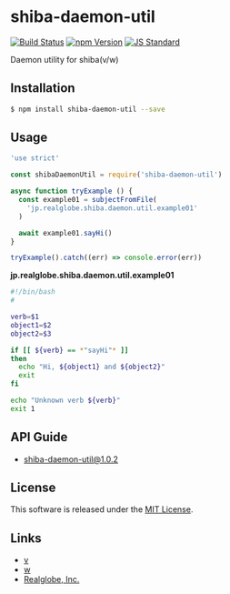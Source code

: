 shiba-daemon-util
==========

<!---
This file is generated by ape-tmpl. Do not update manually.
--->

<!-- Badge Start -->
<a name="badges"></a>

[![Build Status][bd_travis_shield_url]][bd_travis_url]
[![npm Version][bd_npm_shield_url]][bd_npm_url]
[![JS Standard][bd_standard_shield_url]][bd_standard_url]

[bd_repo_url]: https://github.com/realglobe-Inc/shiba-daemon-util
[bd_travis_url]: http://travis-ci.org/realglobe-Inc/shiba-daemon-util
[bd_travis_shield_url]: http://img.shields.io/travis/realglobe-Inc/shiba-daemon-util.svg?style=flat
[bd_travis_com_url]: http://travis-ci.com/realglobe-Inc/shiba-daemon-util
[bd_travis_com_shield_url]: https://api.travis-ci.com/realglobe-Inc/shiba-daemon-util.svg?token=
[bd_license_url]: https://github.com/realglobe-Inc/shiba-daemon-util/blob/master/LICENSE
[bd_codeclimate_url]: http://codeclimate.com/github/realglobe-Inc/shiba-daemon-util
[bd_codeclimate_shield_url]: http://img.shields.io/codeclimate/github/realglobe-Inc/shiba-daemon-util.svg?style=flat
[bd_codeclimate_coverage_shield_url]: http://img.shields.io/codeclimate/coverage/github/realglobe-Inc/shiba-daemon-util.svg?style=flat
[bd_gemnasium_url]: https://gemnasium.com/realglobe-Inc/shiba-daemon-util
[bd_gemnasium_shield_url]: https://gemnasium.com/realglobe-Inc/shiba-daemon-util.svg
[bd_npm_url]: http://www.npmjs.org/package/shiba-daemon-util
[bd_npm_shield_url]: http://img.shields.io/npm/v/shiba-daemon-util.svg?style=flat
[bd_standard_url]: http://standardjs.com/
[bd_standard_shield_url]: https://img.shields.io/badge/code%20style-standard-brightgreen.svg

<!-- Badge End -->


<!-- Description Start -->
<a name="description"></a>

Daemon utility for shiba(v/w)

<!-- Description End -->


<!-- Overview Start -->
<a name="overview"></a>



<!-- Overview End -->


<!-- Sections Start -->
<a name="sections"></a>

<!-- Section from "doc/guides/01.Installation.md.hbs" Start -->

<a name="section-doc-guides-01-installation-md"></a>

Installation
-----

```bash
$ npm install shiba-daemon-util --save
```


<!-- Section from "doc/guides/01.Installation.md.hbs" End -->

<!-- Section from "doc/guides/02.Usage.md.hbs" Start -->

<a name="section-doc-guides-02-usage-md"></a>

Usage
---------

```javascript
'use strict'

const shibaDaemonUtil = require('shiba-daemon-util')

async function tryExample () {
  const example01 = subjectFromFile(
    'jp.realglobe.shiba.daemon.util.example01'
  )

  await example01.sayHi()
}

tryExample().catch((err) => console.error(err))

```


**jp.realglobe.shiba.daemon.util.example01**
```bash
#!/bin/bash
#

verb=$1
object1=$2
object2=$3

if [[ ${verb} == *"sayHi"* ]]
then
  echo "Hi, ${object1} and ${object2}"
  exit
fi

echo "Unknown verb ${verb}"
exit 1
```

<!-- Section from "doc/guides/02.Usage.md.hbs" End -->

<!-- Section from "doc/guides/10.API Guide.md.hbs" Start -->

<a name="section-doc-guides-10-a-p-i-guide-md"></a>

API Guide
-----

+ [shiba-daemon-util@1.0.2](./doc/api/api.md)


<!-- Section from "doc/guides/10.API Guide.md.hbs" End -->


<!-- Sections Start -->


<!-- LICENSE Start -->
<a name="license"></a>

License
-------
This software is released under the [MIT License](https://github.com/realglobe-Inc/shiba-daemon-util/blob/master/LICENSE).

<!-- LICENSE End -->


<!-- Links Start -->
<a name="links"></a>

Links
------

+ [v][v_url]
+ [w][w_url]
+ [Realglobe, Inc.][realglobe,_inc__url]

[v_url]: https://github.com/realglobe-Inc/v
[w_url]: https://github.com/realglobe-Inc/w
[realglobe,_inc__url]: http://realglobe.jp

<!-- Links End -->
